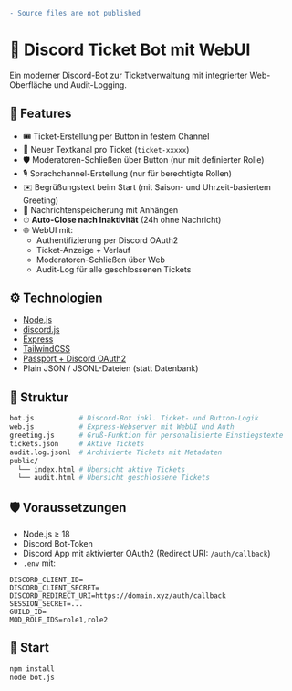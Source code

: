 ```diff
- Source files are not published
```

# 🎫 Discord Ticket Bot mit WebUI

Ein moderner Discord-Bot zur Ticketverwaltung mit integrierter Web-Oberfläche und Audit-Logging.

## 🚀 Features

- 🎟️ Ticket-Erstellung per Button in festem Channel
- 🧵 Neuer Textkanal pro Ticket (`ticket-xxxxx`)
- 🛡️ Moderatoren-Schließen über Button (nur mit definierter Rolle)
- 🎙️ Sprachchannel-Erstellung (nur für berechtigte Rollen)
- ✉️ Begrüßungstext beim Start (mit Saison- und Uhrzeit-basiertem Greeting)
- 📎 Nachrichtenspeicherung mit Anhängen
- ⏱ **Auto-Close nach Inaktivität** (24h ohne Nachricht)
- 🌐 WebUI mit:
  - Authentifizierung per Discord OAuth2
  - Ticket-Anzeige + Verlauf
  - Moderatoren-Schließen über Web
  - Audit-Log für alle geschlossenen Tickets

## ⚙️ Technologien

- [Node.js](https://nodejs.org/)
- [discord.js](https://discord.js.org/)
- [Express](https://expressjs.com/)
- [TailwindCSS](https://tailwindcss.com/)
- [Passport + Discord OAuth2](http://www.passportjs.org/)
- Plain JSON / JSONL-Dateien (statt Datenbank)

## 📁 Struktur

```bash
bot.js           # Discord-Bot inkl. Ticket- und Button-Logik
web.js           # Express-Webserver mit WebUI und Auth
greeting.js      # Gruß-Funktion für personalisierte Einstiegstexte
tickets.json     # Aktive Tickets
audit.log.jsonl  # Archivierte Tickets mit Metadaten
public/
  └── index.html # Übersicht aktive Tickets
  └── audit.html # Übersicht geschlossene Tickets
```

## 🛡 Voraussetzungen

- Node.js ≥ 18
- Discord Bot-Token
- Discord App mit aktivierter OAuth2 (Redirect URI: `/auth/callback`)
- `.env` mit:

```env
DISCORD_CLIENT_ID=
DISCORD_CLIENT_SECRET=
DISCORD_REDIRECT_URI=https://domain.xyz/auth/callback
SESSION_SECRET=...
GUILD_ID=
MOD_ROLE_IDS=role1,role2
```

## 🚀 Start

```bash
npm install
node bot.js
```
